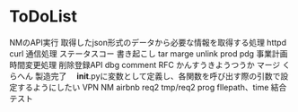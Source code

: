 # ToDoList
NMのAPI実行
取得したjson形式のデータから必要な情報を取得する処理
httpd curl 通信処理
ステータスコー
書き起こし
tar
marge
unlink
prod
pdg
事業計画
時間変更処理
削除登録API
dbg
comment
RFC
かんすうきようつうか
マージ
くらへん
製造完了
　__init__.pyに変数として定義し、各関数を呼び出す際の引数で設定するようにしたい
VPN
NM
airbnb
req2
tmp/req2
prog
fIlepath、time
結合テスト
